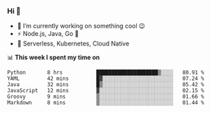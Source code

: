 ### Hi 👋

<!--
**nodejh/nodejh** is a ✨ _special_ ✨ repository because its `README.md` (this file) appears on your GitHub profile.

Here are some ideas to get you started:

- 🔭 I’m currently working on ...
- 🌱 I’m currently learning ...
- 👯 I’m looking to collaborate on ...
- 🤔 I’m looking for help with ...
- 💬 Ask me about ...
- 📫 How to reach me: ...
- 😄 Pronouns: ...
- ⚡ Fun fact: ...
-->

- 🔭 I’m currently working on something cool :wink:
- ⚡ Node.js, Java, Go :thought_balloon:
- 🤖 Serverless, Kubernetes, Cloud Native

📊 **This week I spent my time on**

<!--START_SECTION:waka-->

```text
Python       8 hrs           ████████████████████▒░░░░   80.91 %
YAML         42 mins         █▓░░░░░░░░░░░░░░░░░░░░░░░   07.24 %
Java         32 mins         █▒░░░░░░░░░░░░░░░░░░░░░░░   05.42 %
JavaScript   12 mins         ▓░░░░░░░░░░░░░░░░░░░░░░░░   02.15 %
Groovy       9 mins          ▒░░░░░░░░░░░░░░░░░░░░░░░░   01.66 %
Markdown     8 mins          ▒░░░░░░░░░░░░░░░░░░░░░░░░   01.44 %
```

<!--END_SECTION:waka-->


<!--
:traffic_light: **Visitors**

![visitors](https://visitor-badge.glitch.me/badge?page_id=nodejh.nodejh)
-->
